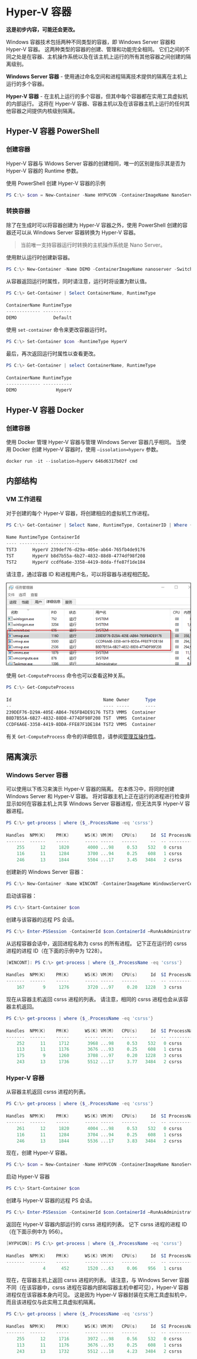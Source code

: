 # Hyper-V 容器

**这是初步内容，可能还会更改。**

Windows 容器技术包括两种不同类型的容器，即 Windows Server 容器和 Hyper-V 容器。 这两种类型的容器的创建、管理和功能完全相同。 它们之间的不同之处是在容器、主机操作系统以及在该主机上运行的所有其他容器之间创建的隔离级别。

**Windows Server 容器** - 使用通过命名空间和进程隔离技术提供的隔离在主机上运行的多个容器。

**Hyper-V 容器** - 在主机上运行的多个容器，但其中每个容器都在实用工具虚拟机的内部运行。 这将在 Hyper-V 容器、容器主机以及在该容器主机上运行的任何其他容器之间提供内核级别隔离。

## Hyper-V 容器 PowerShell

### 创建容器

Hyper-V 容器与 Widows Server 容器的创建相同，唯一的区别是指示其是否为 Hyper-V 容器的 Runtime 参数。

使用 PowerShell 创建 Hyper-V 容器的示例

```powershell
PS C:\> $con = New-Container -Name HYPVCON -ContainerImageName NanoServer -SwitchName "Virtual Switch" -RuntimeType HyperV
```

### 转换容器

除了在生成时可以将容器创建为 Hyper-V 容器之外，使用 PowerShell 创建的容器还可以从 Windows Server 容器转换为 Hyper-V 容器。

> 当前唯一支持容器运行时转换的主机操作系统是 Nano Server。

使用默认运行时创建新容器。

```powershell
PS C:\> New-Container -Name DEMO -ContainerImageName nanoserver -SwitchName NAT
```
从容器返回运行时属性，同时请注意，运行时将设置为默认值。

```powershell
PS C:\> Get-Container | Select ContainerName, RuntimeType

ContainerName RuntimeType
------------- -----------
DEMO              Default
```

使用 `set-container` 命令来更改容器运行时。

```powershell
PS C:\> Set-Container $con -RuntimeType HyperV
```

最后，再次返回运行时属性以查看更改。

```powershell
PS C:\> Get-Container | select ContainerName, RuntimeType

ContainerName RuntimeType
------------- -----------
DEMO               HyperV
```

## Hyper-V 容器 Docker

### 创建容器

使用 Docker 管理 Hyper-V 容器与管理 Windows Server 容器几乎相同。 当使用 Docker 创建 Hyper-V 容器时，使用 `–issolation=hyperv` 参数。

```powershell
docker run -it --isolation=hyperv 646d6317b02f cmd
```

## 内部结构

### VM 工作进程

对于创建的每个 Hyper-V 容器，将创建相应的虚拟机工作进程。

```powershell
PS C:\> Get-Container | Select Name, RuntimeType, ContainerID | Where {$_.RuntimeType -eq 'Hyperv'}

Name RuntimeType ContainerId
---- ----------- -----------
TST3      HyperV 239def76-d29a-405e-ab64-765fb4de9176
TST       HyperV b8d7b55a-6b27-4832-88d8-4774df98f208
TST2      HyperV ccdf6a6e-3358-4419-8dda-ffe87f1de184
```

请注意，通过容器 ID 和进程用户名，可以将容器与进程相匹配。

![](media/process.png)

使用 `Get-ComputeProcess` 命令也可以查看这种关系。

```powershell
PS C:\> Get-ComputeProcess

Id                                   Name Owner      Type
--                                   ---- -----      ----
239DEF76-D29A-405E-AB64-765FB4DE9176 TST3 VMMS  Container
B8D7B55A-6B27-4832-88D8-4774DF98F208 TST  VMMS  Container
CCDF6A6E-3358-4419-8DDA-FFE87F1DE184 TST2 VMMS  Container
```

有关 `Get-ComputeProcess` 命令的详细信息，请参阅[管理互操作性](./hcs_powershell.md)。

## 隔离演示

### Windows Server 容器

可以使用以下练习来演示 Hyper-V 容器的隔离。 在本练习中，将同时创建 Windows Server 和 Hyper-V 容器。 将对容器主机上正在运行的进程进行检查并显示如何在容器主机上共享 Windows Server 容器进程，但无法共享 Hyper-V 容器进程。

```powershell
PS C:\> get-process | where {$_.ProcessName -eq 'csrss'}

Handles  NPM(K)    PM(K)      WS(K) VM(M)   CPU(s)     Id  SI ProcessName
-------  ------    -----      ----- -----   ------     --  -- -----------
    255      12     1820       4000 ...98     0.53    532   0 csrss
    116      11     1284       3700 ...94     0.25    608   1 csrss
    246      13     1844       5504 ...17     3.45   3484   2 csrss
```

创建新的 Windows Server 容器：

```powershell
PS C:\> New-Container -Name WINCONT -ContainerImageName WindowsServerCore -SwitchName "Virtual Switch"
```

启动该容器：

```powershell
PS C:\> Start-Container $con
```

创建与该容器的远程 PS 会话。

```powershell
PS C:\> Enter-PSSession -ContainerId $con.ContainerId –RunAsAdministrator
```

从远程容器会话中，返回进程名称为 csrss 的所有进程。 记下正在运行的 csrss 进程的进程 ID（在下面的示例中为 1228）。

```powershell
[WINCONT]: PS C:\> get-process | where {$_.ProcessName -eq 'csrss'}

Handles  NPM(K)    PM(K)      WS(K) VM(M)   CPU(s)     Id  SI ProcessName
-------  ------    -----      ----- -----   ------     --  -- -----------
    167       9     1276       3720 ...97     0.20   1228   3 csrss
```

现在从容器主机返回 csrss 进程的列表。 请注意，相同的 csrss 进程也会从该容器主机返回。

```powershell
PS C:\> get-process | where {$_.ProcessName -eq 'csrss'}

Handles  NPM(K)    PM(K)      WS(K) VM(M)   CPU(s)     Id  SI ProcessName
-------  ------    -----      ----- -----   ------     --  -- -----------
    252      11     1712       3968 ...98     0.53    532   0 csrss
    113      11     1176       3676 ...93     0.25    608   1 csrss
    175       9     1260       3708 ...97     0.20   1228   3 csrss
    243      13     1736       5512 ...17     3.77   3484   2 csrss
```
### Hyper-V 容器

从容器主机返回 csrss 进程的列表。

```powershell
PS C:\> get-process | where {$_.ProcessName -eq 'csrss'}

Handles  NPM(K)    PM(K)      WS(K) VM(M)   CPU(s)     Id  SI ProcessName
-------  ------    -----      ----- -----   ------     --  -- -----------
    261      12     1820       4004 ...98     0.53    532   0 csrss
    116      11     1284       3704 ...94     0.25    608   1 csrss
    246      13     1844       5536 ...17     3.83   3484   2 csrss
```

现在，创建 Hyper-V 容器。

```powershell
PS C:\> $con = New-Container -Name HYPVCON -ContainerImageName NanoServer -SwitchName "Virtual Switch" -RuntimeType HyperV
```

启动 Hyper-V 容器

```powershell
PS C:\> Start-Container $con
```

创建与 Hyper-V 容器的远程 PS 会话。

```powershell
PS C:\> Enter-PSSession -ContainerId $con.ContainerId –RunAsAdministrator
```

返回在 Hyper-V 容器内部运行的 csrss 进程的列表。 记下 csrss 进程的进程 ID（在下面示例中为 956）。

```powershell
[HYPVCON]: PS C:\> get-process | where {$_.ProcessName -eq 'csrss'}

Handles  NPM(K)    PM(K)      WS(K) VM(M)   CPU(s)     Id  SI ProcessName
-------  ------    -----      ----- -----   ------     --  -- -----------
              4      452       1520 ...63     0.06    956   1 csrss
```

现在，在容器主机上返回 csrss 进程的列表。 请注意，与 Windows Server 容器不同（在该容器中，csrss 进程在容器内部和容器主机中都可见），Hyper-V 容器进程仅在该容器本身内可见。 这是因为 Hyper-V 容器封装在实用工具虚拟机中，而且该进程仅与此实用工具虚拟机隔离。

```powershell
PS C:\> get-process | where {$_.ProcessName -eq 'csrss'}

Handles  NPM(K)    PM(K)      WS(K) VM(M)   CPU(s)     Id  SI ProcessName
-------  ------    -----      ----- -----   ------     --  -- -----------
    255      12     1716       3972 ...98     0.56    532   0 csrss
    113      11     1176       3676 ...93     0.25    608   1 csrss
    243      13     1732       5512 ...18     4.23   3484   2 csrss
```





